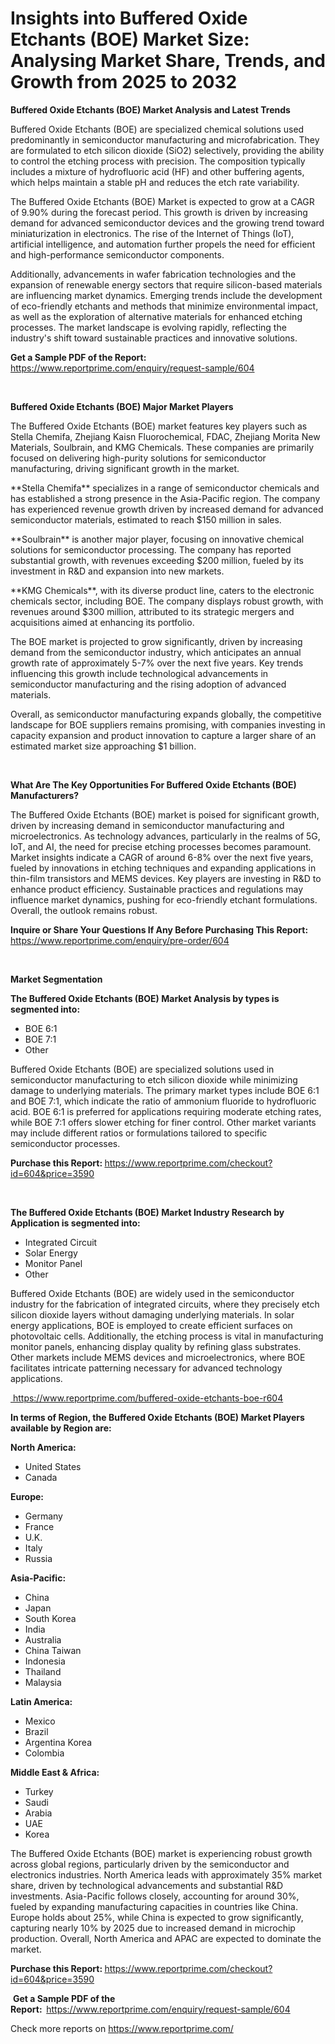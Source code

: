 <p><h1>Insights into Buffered Oxide Etchants (BOE) Market Size: Analysing Market Share, Trends, and Growth from 2025 to 2032</h1></p><p><strong>Buffered Oxide Etchants (BOE) Market Analysis and Latest Trends</strong></p>
<p><p>Buffered Oxide Etchants (BOE) are specialized chemical solutions used predominantly in semiconductor manufacturing and microfabrication. They are formulated to etch silicon dioxide (SiO2) selectively, providing the ability to control the etching process with precision. The composition typically includes a mixture of hydrofluoric acid (HF) and other buffering agents, which helps maintain a stable pH and reduces the etch rate variability.</p><p>The Buffered Oxide Etchants (BOE) Market is expected to grow at a CAGR of 9.90% during the forecast period. This growth is driven by increasing demand for advanced semiconductor devices and the growing trend toward miniaturization in electronics. The rise of the Internet of Things (IoT), artificial intelligence, and automation further propels the need for efficient and high-performance semiconductor components.</p><p>Additionally, advancements in wafer fabrication technologies and the expansion of renewable energy sectors that require silicon-based materials are influencing market dynamics. Emerging trends include the development of eco-friendly etchants and methods that minimize environmental impact, as well as the exploration of alternative materials for enhanced etching processes. The market landscape is evolving rapidly, reflecting the industry's shift toward sustainable practices and innovative solutions.</p></p>
<p><strong>Get a Sample PDF of the Report:&nbsp;</strong> <a href="https://www.reportprime.com/enquiry/request-sample/604?utm_campaign=2650&utm_medium=2&utm_source=Github&utm_content=ia&utm_term=18032025&utm_id=buffered-oxide-etchants-boe">https://www.reportprime.com/enquiry/request-sample/604</a></p>
<p>&nbsp;</p>
<p><strong>Buffered Oxide Etchants (BOE) Major Market Players</strong></p>
<p><p>The Buffered Oxide Etchants (BOE) market features key players such as Stella Chemifa, Zhejiang Kaisn Fluorochemical, FDAC, Zhejiang Morita New Materials, Soulbrain, and KMG Chemicals. These companies are primarily focused on delivering high-purity solutions for semiconductor manufacturing, driving significant growth in the market.</p><p>**Stella Chemifa** specializes in a range of semiconductor chemicals and has established a strong presence in the Asia-Pacific region. The company has experienced revenue growth driven by increased demand for advanced semiconductor materials, estimated to reach $150 million in sales.</p><p>**Soulbrain** is another major player, focusing on innovative chemical solutions for semiconductor processing. The company has reported substantial growth, with revenues exceeding $200 million, fueled by its investment in R&D and expansion into new markets.</p><p>**KMG Chemicals**, with its diverse product line, caters to the electronic chemicals sector, including BOE. The company displays robust growth, with revenues around $300 million, attributed to its strategic mergers and acquisitions aimed at enhancing its portfolio.</p><p>The BOE market is projected to grow significantly, driven by increasing demand from the semiconductor industry, which anticipates an annual growth rate of approximately 5-7% over the next five years. Key trends influencing this growth include technological advancements in semiconductor manufacturing and the rising adoption of advanced materials.</p><p>Overall, as semiconductor manufacturing expands globally, the competitive landscape for BOE suppliers remains promising, with companies investing in capacity expansion and product innovation to capture a larger share of an estimated market size approaching $1 billion.</p></p>
<p>&nbsp;</p>
<p><strong>What Are The Key Opportunities For Buffered Oxide Etchants (BOE) Manufacturers?</strong></p>
<p><p>The Buffered Oxide Etchants (BOE) market is poised for significant growth, driven by increasing demand in semiconductor manufacturing and microelectronics. As technology advances, particularly in the realms of 5G, IoT, and AI, the need for precise etching processes becomes paramount. Market insights indicate a CAGR of around 6-8% over the next five years, fueled by innovations in etching techniques and expanding applications in thin-film transistors and MEMS devices. Key players are investing in R&D to enhance product efficiency. Sustainable practices and regulations may influence market dynamics, pushing for eco-friendly etchant formulations. Overall, the outlook remains robust.</p></p>
<p><strong>Inquire or Share Your Questions If Any Before Purchasing This Report:</strong> <a href="https://www.reportprime.com/enquiry/pre-order/604?utm_campaign=2650&utm_medium=2&utm_source=Github&utm_content=ia&utm_term=18032025&utm_id=buffered-oxide-etchants-boe">https://www.reportprime.com/enquiry/pre-order/604</a></p>
<p>&nbsp;</p>
<p><strong>Market Segmentation</strong></p>
<p><strong>The Buffered Oxide Etchants (BOE) Market Analysis by types is segmented into:</strong></p>
<p><ul><li>BOE 6:1</li><li>BOE 7:1</li><li>Other</li></ul></p>
<p><p>Buffered Oxide Etchants (BOE) are specialized solutions used in semiconductor manufacturing to etch silicon dioxide while minimizing damage to underlying materials. The primary market types include BOE 6:1 and BOE 7:1, which indicate the ratio of ammonium fluoride to hydrofluoric acid. BOE 6:1 is preferred for applications requiring moderate etching rates, while BOE 7:1 offers slower etching for finer control. Other market variants may include different ratios or formulations tailored to specific semiconductor processes.</p></p>
<p><strong>Purchase this Report:&nbsp;</strong><a href="https://www.reportprime.com/checkout?id=604&price=3590&utm_campaign=2650&utm_medium=2&utm_source=Github&utm_content=ia&utm_term=18032025&utm_id=buffered-oxide-etchants-boe">https://www.reportprime.com/checkout?id=604&price=3590</a></p>
<p>&nbsp;</p>
<p><strong>The Buffered Oxide Etchants (BOE) Market Industry Research by Application is segmented into:</strong></p>
<p><ul><li>Integrated Circuit</li><li>Solar Energy</li><li>Monitor Panel</li><li>Other</li></ul></p>
<p><p>Buffered Oxide Etchants (BOE) are widely used in the semiconductor industry for the fabrication of integrated circuits, where they precisely etch silicon dioxide layers without damaging underlying materials. In solar energy applications, BOE is employed to create efficient surfaces on photovoltaic cells. Additionally, the etching process is vital in manufacturing monitor panels, enhancing display quality by refining glass substrates. Other markets include MEMS devices and microelectronics, where BOE facilitates intricate patterning necessary for advanced technology applications.</p></p>
<p><a href="https://www.reportprime.com/buffered-oxide-etchants-boe-r604?utm_campaign=2650&utm_medium=2&utm_source=Github&utm_content=ia&utm_term=18032025&utm_id=buffered-oxide-etchants-boe">&nbsp;https://www.reportprime.com/buffered-oxide-etchants-boe-r604</a></p>
<p><strong>In terms of Region, the Buffered Oxide Etchants (BOE) Market Players available by Region are:</strong></p>
<p>
    <p> <strong> North America: </strong>
        <ul>
            <li>United States</li>
            <li>Canada</li>
        </ul>
        </p> 
    <p> <strong> Europe: </strong>
        <ul>
            <li>Germany</li>
            <li>France</li>
            <li>U.K.</li>
            <li>Italy</li>
            <li>Russia</li>
        </ul>
        </p> 
    <p> <strong> Asia-Pacific: </strong>
        <ul>
            <li>China</li>
            <li>Japan</li>
            <li>South Korea</li>
            <li>India</li>
            <li>Australia</li>
            <li>China Taiwan</li>
            <li>Indonesia</li>
            <li>Thailand</li>
            <li>Malaysia</li>
        </ul>
        </p> 
    <p> <strong> Latin America: </strong>
        <ul>
            <li>Mexico</li>
            <li>Brazil</li>
            <li>Argentina Korea</li>
            <li>Colombia</li>
        </ul>
        </p> 
    <p> <strong> Middle East & Africa: </strong>
        <ul>
            <li>Turkey</li>
            <li>Saudi</li>
            <li>Arabia</li>
            <li>UAE</li>
            <li>Korea</li>
        </ul>
    </p>
    </p>
<p><p>The Buffered Oxide Etchants (BOE) market is experiencing robust growth across global regions, particularly driven by the semiconductor and electronics industries. North America leads with approximately 35% market share, driven by technological advancements and substantial R&D investments. Asia-Pacific follows closely, accounting for around 30%, fueled by expanding manufacturing capacities in countries like China. Europe holds about 25%, while China is expected to grow significantly, capturing nearly 10% by 2025 due to increased demand in microchip production. Overall, North America and APAC are expected to dominate the market.</p></p>
<p><strong>Purchase this Report: </strong><a href="https://www.reportprime.com/checkout?id=604&price=3590&utm_campaign=2650&utm_medium=2&utm_source=Github&utm_content=ia&utm_term=18032025&utm_id=buffered-oxide-etchants-boe">https://www.reportprime.com/checkout?id=604&price=3590</a></p>
<p>&nbsp;<strong>Get a Sample PDF of the Report:&nbsp;&nbsp;</strong><a href="https://www.reportprime.com/enquiry/request-sample/604?utm_campaign=2650&utm_medium=2&utm_source=Github&utm_content=ia&utm_term=18032025&utm_id=buffered-oxide-etchants-boe">https://www.reportprime.com/enquiry/request-sample/604</a></p>
<p><strong></strong></p>
<p>Check more reports on <a href="https://www.reportprime.com/?utm_campaign=2650&utm_medium=2&utm_source=Github&utm_content=ia&utm_term=18032025&utm_id=buffered-oxide-etchants-boe">https://www.reportprime.com/</a></p>